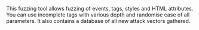 This fuzzing tool allows fuzzing of events, tags, styles and HTML attributes. You can use incomplete tags with various depth and randomise case of all parameters. It also contains a database of all new attack vectors gathered.